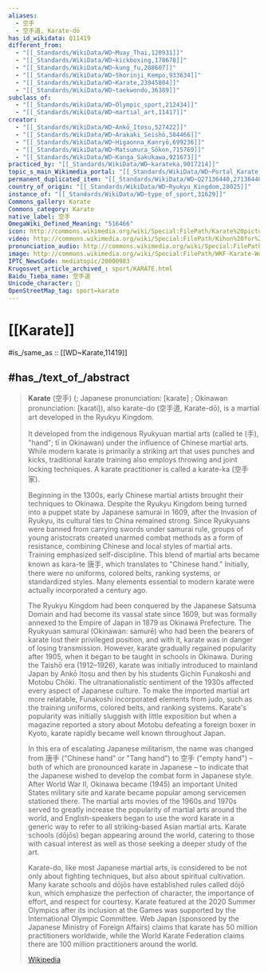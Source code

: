 ```yaml
---
aliases:
  - 空手
  - 空手道, Karate-dō
has_id_wikidata: Q11419
different_from:
  - "[[_Standards/WikiData/WD~Muay_Thai,120931]]"
  - "[[_Standards/WikiData/WD~kickboxing,178678]]"
  - "[[_Standards/WikiData/WD~kung_fu,208607]]"
  - "[[_Standards/WikiData/WD~Shorinji_Kempo,933634]]"
  - "[[_Standards/WikiData/WD~Karate,23945804]]"
  - "[[_Standards/WikiData/WD~taekwondo,36389]]"
subclass_of:
  - "[[_Standards/WikiData/WD~Olympic_sport,212434]]"
  - "[[_Standards/WikiData/WD~martial_art,11417]]"
creator:
  - "[[_Standards/WikiData/WD~Ankō_Itosu,527422]]"
  - "[[_Standards/WikiData/WD~Arakaki_Seishō,584466]]"
  - "[[_Standards/WikiData/WD~Higaonna_Kanryō,699236]]"
  - "[[_Standards/WikiData/WD~Matsumura_Sōkon,715769]]"
  - "[[_Standards/WikiData/WD~Kanga_Sakukawa,921673]]"
practiced_by: "[[_Standards/WikiData/WD~karateka,9017214]]"
topic_s_main_Wikimedia_portal: "[[_Standards/WikiData/WD~Portal_Karate,14615816]]"
permanent_duplicated_item: "[[_Standards/WikiData/WD~Q27136440,27136440]]"
country_of_origin: "[[_Standards/WikiData/WD~Ryukyu_Kingdom,28025]]"
instance_of: "[[_Standards/WikiData/WD~type_of_sport,31629]]"
Commons_gallery: Karate
Commons_category: Karate
native_label: 空手
OmegaWiki_Defined_Meaning: "516466"
icon: http://commons.wikimedia.org/wiki/Special:FilePath/Karate%20pictogram.svg
video: http://commons.wikimedia.org/wiki/Special:FilePath/Kihon%20for%20the%206th%20kyu%20test.ogv
pronunciation_audio: http://commons.wikimedia.org/wiki/Special:FilePath/LL-Q150%20%28fra%29-Opsylac-karat%C3%A9.wav
image: http://commons.wikimedia.org/wiki/Special:FilePath/WKF-Karate-World-Championships%202012%20Paris%20263.JPG
IPTC_NewsCode: mediatopic/20000983
Krugosvet_article_archived_: sport/KARATE.html
Baidu_Tieba_name: 空手道
Unicode_character: 🥋
OpenStreetMap_tag: sport=karate
---
```


# [[Karate]] 

#is_/same_as :: [[WD~Karate,11419]] 

## #has_/text_of_/abstract 

> **Karate** (空手) (; Japanese pronunciation: [kaɾate] ; Okinawan pronunciation: [kaɾati]), 
> also karate-do (空手道, Karate-dō), is a martial art developed in the Ryukyu Kingdom. 
> 
> It developed from the indigenous Ryukyuan martial arts (called te (手), "hand"; tī in Okinawan) 
> under the influence of Chinese martial arts. 
> While modern karate is primarily a striking art that uses punches and kicks, 
> traditional karate training also employs throwing and joint locking techniques. 
> A karate practitioner is called a karate-ka (空手家).
>
> Beginning in the 1300s, early Chinese martial artists brought their techniques to Okinawa. Despite the Ryukyu Kingdom being turned into a puppet state by Japanese samurai in 1609, after the Invasion of Ryukyu, its cultural ties to China remained strong. Since Ryukyuans were banned from carrying swords under samurai rule, groups of young aristocrats created unarmed combat methods as a form of resistance, combining Chinese and local styles of martial arts. Training emphasized self-discipline. This blend of martial arts became known as kara-te 唐手, which translates to "Chinese hand." Initially, there were no uniforms, colored belts, ranking systems, or standardized styles. Many elements essential to modern karate were actually incorporated a century ago.
>
> The Ryukyu Kingdom had been conquered by the Japanese Satsuma Domain and had become its vassal state since 1609, but was formally annexed to the Empire of Japan in 1879 as Okinawa Prefecture. The Ryukyuan samurai (Okinawan: samurē) who had been the bearers of karate lost their privileged position, and with it, karate was in danger of losing transmission. However, karate gradually regained popularity after 1905, when it began to be taught in schools in Okinawa. During the Taishō era (1912–1926), karate was initially introduced to mainland Japan by Ankō Itosu and then by his students Gichin Funakoshi and Motobu Chōki. The ultranationalistic sentiment of the 1930s affected every aspect of Japanese culture. To make the imported martial art more relatable, Funakoshi incorporated elements from judo, such as the training uniforms, colored belts, and ranking systems. Karate's popularity was initially sluggish with little exposition but when a magazine reported a story about Motobu defeating a foreign boxer in Kyoto, karate rapidly became well known throughout Japan.
>
> In this era of escalating Japanese militarism, the name was changed from 唐手 ("Chinese hand" or "Tang hand") to 空手 ("empty hand") – both of which are pronounced karate in Japanese – to indicate that the Japanese wished to develop the combat form in Japanese style. After World War II, Okinawa became (1945) an important United States military site and karate became popular among servicemen stationed there. The martial arts movies of the 1960s and 1970s served to greatly increase the popularity of martial arts around the world, and English-speakers began to use the word karate in a generic way to refer to all striking-based Asian martial arts. Karate schools (dōjōs) began appearing around the world, catering to those with casual interest as well as those seeking a deeper study of the art.
>
> Karate-do, like most Japanese martial arts, is considered to be not only about fighting techniques, but also about spiritual cultivation. Many karate schools and dōjōs have established rules called dōjō kun, which emphasize the perfection of character, the importance of effort, and respect for courtesy. Karate featured at the 2020 Summer Olympics after its inclusion at the Games was supported by the International Olympic Committee. Web Japan (sponsored by the Japanese Ministry of Foreign Affairs) claims that karate has 50 million practitioners worldwide, while the World Karate Federation claims there are 100 million practitioners around the world.
>
> [Wikipedia](https://en.wikipedia.org/wiki/Karate) 

